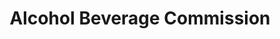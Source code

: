 ---
title: "Alcohol Beverage Commission"
url: /ocracoke/alcohol-beverage-commission/
shop: Spirituosen
---